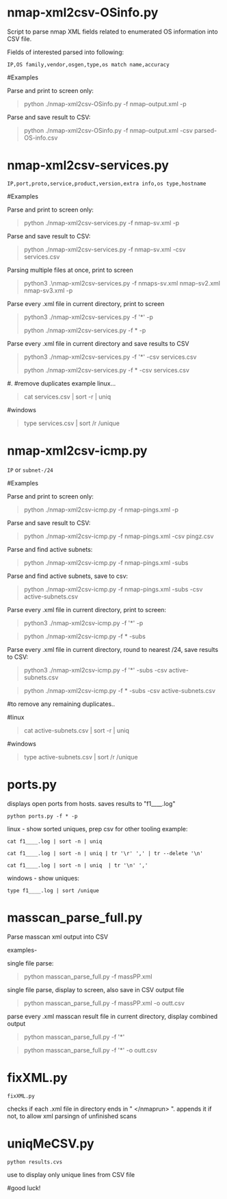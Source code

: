 # nmap-xml2csv-OSinfo.py
Script to parse nmap XML fields related to enumerated OS information into CSV file.

Fields of interested parsed into following:

`IP,OS family,vendor,osgen,type,os match name,accuracy`


#Examples

Parse and print to screen only:
>python ./nmap-xml2csv-OSinfo.py -f nmap-output.xml -p

Parse and save result to CSV:
>python ./nmap-xml2csv-OSinfo.py -f nmap-output.xml -csv parsed-OS-info.csv

# nmap-xml2csv-services.py

`IP,port,proto,service,product,version,extra info,os type,hostname`

#Examples

Parse and print to screen only:
>python ./nmap-xml2csv-services.py -f nmap-sv.xml -p

Parse and save result to CSV:
>python ./nmap-xml2csv-services.py -f nmap-sv.xml -csv services.csv




Parsing multiple files at once, print to screen  
>python3 .\nmap-xml2csv-services.py -f nmaps-sv.xml nmap-sv2.xml nmap-sv3.xml -p

Parse every .xml file in current directory, print to screen
>python3 ./nmap-xml2csv-services.py -f '*' -p
>
>python ./nmap-xml2csv-services.py -f * -p

Parse every .xml file in current directory and save results to CSV 
>python3 ./nmap-xml2csv-services.py -f '*' -csv services.csv
>
>python ./nmap-xml2csv-services.py -f * -csv services.csv

#.
#remove duplicates example 
linux...
>cat services.csv | sort -r | uniq 

#windows
>type services.csv | sort /r /unique


# nmap-xml2csv-icmp.py

`IP` or `subnet-/24`

#Examples

Parse and print to screen only:
>python ./nmap-xml2csv-icmp.py -f nmap-pings.xml -p

Parse and save result to CSV:
>python ./nmap-xml2csv-icmp.py -f nmap-pings.xml -csv pingz.csv

Parse and find active subnets:
>python ./nmap-xml2csv-icmp.py -f nmap-pings.xml -subs

Parse and find active subnets, save to csv:
>python ./nmap-xml2csv-icmp.py -f nmap-pings.xml -subs -csv active-subnets.csv


Parse every .xml file in current directory, print to screen:
>python3 ./nmap-xml2csv-icmp.py -f '*' -p

>python ./nmap-xml2csv-icmp.py -f * -subs


Parse every .xml file in current directory, round to nearest /24, save results to CSV: 
>python3 ./nmap-xml2csv-icmp.py -f '*' -subs -csv active-subnets.csv

>python ./nmap-xml2csv-icmp.py -f * -subs -csv active-subnets.csv

#to remove any remaining duplicates..

#linux
>cat active-subnets.csv | sort -r | uniq 

#windows
>type active-subnets.csv | sort /r /unique

#
# ports.py
displays open ports from hosts. saves results to "f1____.log"

`python ports.py -f * -p `


linux - show sorted uniques, prep csv for other tooling example:

`cat f1____.log | sort -n | uniq`

`cat f1____.log | sort -n | uniq | tr '\r' ',' | tr --delete '\n'`

`cat f1____.log | sort -n | uniq  | tr '\n' ',' `


windows - show uniques:

`type f1____.log | sort /unique `



#



# masscan_parse_full.py
Parse masscan xml output into CSV 

examples-

single file parse:
>python masscan_parse_full.py -f massPP.xml

single file parse, display to screen, also save in CSV output file
>python masscan_parse_full.py -f massPP.xml -o outt.csv

parse every .xml masscan result file in current directory, display combined output
>python masscan_parse_full.py -f '*'

>python masscan_parse_full.py -f '*' -o outt.csv




# fixXML.py 

`fixXML.py`

checks if each .xml file in directory ends in \" \<\/nmaprun\> \". appends it if not, to allow xml parsingn of unfinished scans


# uniqMeCSV.py 

`python results.cvs `

use to display only unique lines from CSV file 



#good luck!
